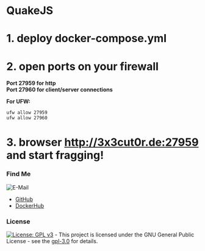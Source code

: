 # QuakeJS

# 1. deploy docker-compose.yml

# 2. open ports on your firewall
**Port 27959 for http**  
**Port 27960 for client/server connections**  

**For UFW:**
```shell
ufw allow 27959
ufw allow 27960

```

# 3. browser http://3x3cut0r.de:27959 and start fragging!

### Find Me <a name="findme"></a>

![E-Mail](https://img.shields.io/badge/E--Mail-executor55%40gmx.de-red)
* [GitHub](https://github.com/3x3cut0r)
* [DockerHub](https://hub.docker.com/u/3x3cut0r)

### License <a name="license"></a>

[![License: GPL v3](https://img.shields.io/badge/License-GPLv3-blue.svg)](https://www.gnu.org/licenses/gpl-3.0) - This project is licensed under the GNU General Public License - see the [gpl-3.0](https://www.gnu.org/licenses/gpl-3.0.en.html) for details.
